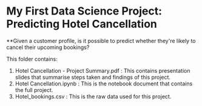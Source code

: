 # My First Data Science Project: Predicting Hotel Cancellation

**Given a customer profile, is it possible to predict whether they're likely to cancel their upcoming bookings? 

This folder contains:
1. Hotel Cancellation - Project Summary.pdf : This contains presentation slides that summarise steps taken and findings of this project.
2. Hotel Cancellation.ipynb : This is the notebook document that contains the full project.
3. Hotel_bookings.csv : This is the raw data used for this project.
